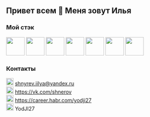 ## Привет всем 👋 Меня зовут Илья

### Мой стэк  
<img width="50" height="50" src="https://simpleicons.org/icons/visualstudiocode.svg">  <img width="50" height="50" src="https://simpleicons.org/icons/html5.svg">
<img width="50" height="50" src="https://simpleicons.org/icons/css3.svg">
<img width="50" height="50" src="https://simpleicons.org/icons/javascript.svg">
<img width="50" height="50" src="https://simpleicons.org/icons/react.svg">
<img width="50" height="50" src="https://simpleicons.org/icons/node-dot-js.svg">
<img width="50" height="50" src="https://simpleicons.org/icons/git.svg">


### Контакты
<img src="https://www.pngrepo.com/png/285/170/email.png" width="20" height="20">  shnyrev.iilya@yandex.ru   
<img src="https://simpleicons.org/icons/vk.svg" width="20" height="20">  https://vk.com/shnerov  
<img src="https://simpleicons.org/icons/habr.svg" width="20" height="20">  https://career.habr.com/yodji27  
<img src="https://simpleicons.org/icons/telegram.svg" width="20" height="20">  YodJI27  
